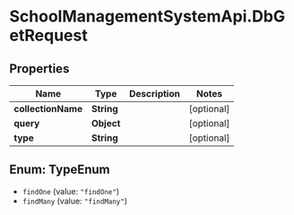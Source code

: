 # SchoolManagementSystemApi.DbGetRequest

## Properties
Name | Type | Description | Notes
------------ | ------------- | ------------- | -------------
**collectionName** | **String** |  | [optional] 
**query** | **Object** |  | [optional] 
**type** | **String** |  | [optional] 

<a name="TypeEnum"></a>
## Enum: TypeEnum

* `findOne` (value: `"findOne"`)
* `findMany` (value: `"findMany"`)

